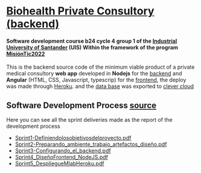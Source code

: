 # [Biohealth Private Consultory](https://biohealth-b24-g01-frontend.herokuapp.com/) [(backend)](https://github.com/DLesmes/biohealth_backend/blob/main/README.md)
#### Software development course b24 cycle 4 group 1 of the [Industrial University of Santander](https://lms.uis.edu.co/) (UIS) Within the framework of the program [MisiónTic2022](https://www.misiontic2022.gov.co/portal/)

This is the backend source code of the minimum viable product of a private medical consultory **web app** developed in **Nodejs** for the [backend](https://github.com/DLesmes/biohealth_backend/blob/main/README.md) and **Angular** (HTML, CSS, Javascript, typescrip) for the [frontend](https://github.com/DLesmes/biohealth_frontend/blob/main/README.md), the deploy was made through [Heroku](http://biohealth-b24-g01-frontend.herokuapp.com/). and the [data base](https://github.com/DLesmes/biohealth_backend/blob/main/biohealthDataBase.sql) was exported to [clever cloud](https://www.clever-cloud.com/)

## Software Development Process [source](https://github.com/DLesmes/MisionTic2022/tree/main/WebDevelopment/Deliverables)

Here you can see all the sprint deliveries made as the report of the development process
* [Sprint1-Definiendolosobjetivosdelproyecto.pdf](https://github.com/DLesmes/MisionTic2022/blob/main/WebDevelopment/Deliverables/Sprint1-Definiendolosobjetivosdelproyecto.pdf)
* [Sprint2-Preparando_ambiente_trabajo_artefactos_diseño.pdf](https://github.com/DLesmes/MisionTic2022/blob/main/WebDevelopment/Deliverables/Sprint2-Preparando_ambiente_trabajo_artefactos_dise%C3%B1o.pdf)
* [Sprint3-Configurando_el_backend.pdf](https://github.com/DLesmes/MisionTic2022/blob/main/WebDevelopment/Deliverables/Sprint3-Configurando_el_backend.pdf)
* [Sprint4_DiseñoFrontend_NodeJS.pdf](https://github.com/DLesmes/MisionTic2022/blob/main/WebDevelopment/Deliverables/Sprint4_Dise%C3%B1oFrontend_NodeJS.pdf)
* [Sprint5_DespliegueMlabHeroku.pdf](https://github.com/DLesmes/MisionTic2022/blob/main/WebDevelopment/Deliverables/Sprint5_DespliegueMlabHeroku.pdf)
